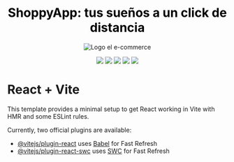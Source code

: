 <h1 align="center">
  <span style="color:black">ShoppyApp: tus sueños a un click de distancia</span>
</h1>

<div align="center">
  <img src="https://shoppy-app-nine.vercel.app/assets/logoShoppyApp-1584910d.svg" alt="Logo el e-commerce" />
</div>

<p align="center">
   <img src="https://img.shields.io/badge/STATUS-EN%20DESAROLLO-green">
   <img src="https://img.shields.io/github/issues/sanfosx/ShoppyApp">
   <img src="https://img.shields.io/github/stars/sanfosx/ShoppyApp">
   <img src="https://img.shields.io/github/forks/sanfosx/ShoppyApp">
   <img src="https://img.shields.io/github/license/sanfosx/ShoppyApp">
   </p>


# React + Vite

This template provides a minimal setup to get React working in Vite with HMR and some ESLint rules.

Currently, two official plugins are available:

- [@vitejs/plugin-react](https://github.com/vitejs/vite-plugin-react/blob/main/packages/plugin-react/README.md) uses [Babel](https://babeljs.io/) for Fast Refresh
- [@vitejs/plugin-react-swc](https://github.com/vitejs/vite-plugin-react-swc) uses [SWC](https://swc.rs/) for Fast Refresh
